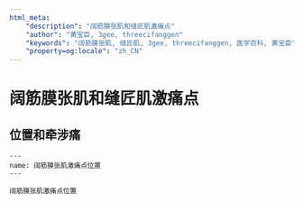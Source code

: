 ```yaml
---
html_meta:
    "description": "阔筋膜张肌和缝匠肌激痛点"
    "author": "黄宝臣, 3gee, threecifanggen"
    "keywords": "阔筋膜张肌, 缝匠肌, 3gee, threecifanggen, 医学百科, 黄宝臣"
    "property=og:locale": "zh_CN"
---
```

# 阔筋膜张肌和缝匠肌激痛点

## 位置和牵涉痛

```{figure} /_static/2022-01-31-10-57-48.png
---
name: 阔筋膜张肌激痛点位置
---

阔筋膜张肌激痛点位置
```